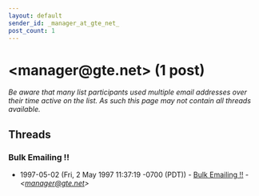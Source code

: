 ```yaml
---
layout: default
sender_id: _manager_at_gte_net_
post_count: 1
---
```


# <manager<span>@</span>gte.net> (1 post)

_Be aware that many list participants used multiple email addresses over their time active on the list. As such this page may not contain all threads available._

## Threads

### Bulk Emailing !!
+ 1997-05-02 (Fri, 2 May 1997 11:37:19 -0700 (PDT)) - [Bulk Emailing !!](/archive/1997/05/78214482147d5742df33a93e50eac318535ebfa08cd26c0ca880b4e18738c622) - _\<manager@gte.net\>_

